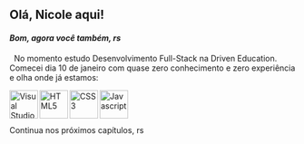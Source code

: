 ## Olá, Nicole aqui!
#### *Bom, agora você também, rs*
&nbsp;
No momento estudo Desenvolvimento Full-Stack na Driven Education. Comecei dia 10 de janeiro com quase zero conhecimento e zero experiência e olha onde já estamos: 

<img align="left" alt="Visual Studio Code" width="50px" src="https://user-images.githubusercontent.com/98192777/155401409-dcb12f75-69e2-4ee5-8c68-72c0ce40e39c.svg" />

<img align="left" alt="HTML5" width="50px" src="https://user-images.githubusercontent.com/98192777/155401403-2cbe7999-ac08-49dc-8e08-b7341fbf1edd.svg" />

<img align="left" alt="CSS3" width="50px" src="https://user-images.githubusercontent.com/98192777/155401399-be85477f-1263-4456-9dcf-15d6a7daba46.svg" />

<img align="left" alt="Javascript" width="50px" src="https://user-images.githubusercontent.com/98192777/155401406-0e303b8f-13ec-4d56-bbc7-a63cf40f01d9.svg" />

&nbsp;

&nbsp;

Continua nos próximos capítulos, rs

<!--
- 🔭 I’m currently working on ...
- 🌱 I’m currently learning ...
- 👯 I’m looking to collaborate on ...
- 🤔 I’m looking for help with ...
- 💬 Ask me about ...
- 📫 How to reach me: ...
- 😄 Pronouns: ...
- ⚡ Fun fact: ...
-->
